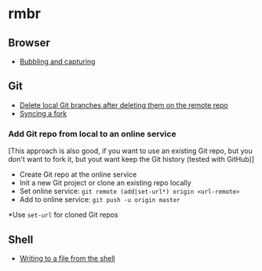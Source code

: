 # rmbr

## Browser

- [Bubbling and capturing](https://javascript.info/bubbling-and-capturing)

## Git

- [Delete local Git branches after deleting them on the remote repo](https://stackoverflow.com/questions/17983068/delete-local-git-branches-after-deleting-them-on-the-remote-repo)
- [Syncing a fork](https://help.github.com/articles/syncing-a-fork/)

### Add Git repo from local to an online service

[This approach is also good, if you want to use an existing Git repo,
but you don't want to fork it, but yout want keep the Git history
(tested with GitHub)]

- Create Git repo at the online service
- Init a new Git project or clone an existing repo locally
- Set online service: `git remote (add|set-url*) origin <url-remote>`
- Add to online service: `git push -u origin master`

*Use `set-url` for cloned Git repos

## Shell

- [Writing to a file from the shell](https://ubuntuforums.org/showthread.php?t=1623835&s=6d8ff5a066c767992033be9ed7913ba1&p=10127051#post10127051)

